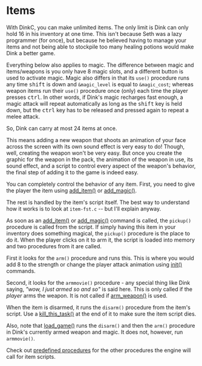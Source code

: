 # Items

With DinkC, you can make unlimited items. The only limit is Dink can only hold 16 in his inventory at one time. This isn't because Seth was a lazy programmer (for once), but because he believed having to manage your items and not being able to stockpile too many healing potions would make Dink a better game.

Everything below also applies to magic. The difference between magic and items/weapons is you only have 8 magic slots, and a different button is used to activate magic. Magic also differs in that its `use()` procedure runs any time <kbd>shift</kbd> is down and `&magic_level` is equal to `&magic_cost`; whereas weapon items run their `use()` procedure once (only) each time the player presses <kbd>ctrl</kbd>. In other words, if Dink's magic recharges fast enough, a magic attack will repeat automatically as long as the <kbd>shift</kbd> key is held down, but the <kbd>ctrl</kbd> key has to be released and pressed again to repeat a melee attack.

So, Dink can carry at most 24 items at once.

This means adding a new weapon that shoots an animation of your face across the screen with its own sound effect is very easy to do! Though, well, creating the weapon won't be very easy. But once you create the graphic for the weapon in the pack, the animation of the weapon in use, its sound effect, and a script to control every aspect of the weapon's behavior, the final step of adding it to the game is indeed easy.

You can completely control the behavior of any item. First, you need to give the player the item using [add_item()](../functions/add-item.md) or [add_magic()](../functions/add-magic.md).

The rest is handled by the item's script itself. The best way to understand how it works is to look at `item-fst.c` -- but I'll explain anyway.

As soon as an [add_item()](../functions/add-item.md) or [add_magic()](../functions/add-magic.md) command is called, the `pickup()` procedure is called from the script. If simply having this item in your inventory does something magical, the `pickup()` procedure is the place to do it. When the player clicks on it to arm it, the script is loaded into memory and two procedures from it are called.

First it looks for the `arm()` procedure and runs this. This is where you would add 8 to the strength or change the player attack animation using [init()](../functions/init.md) commands.

Second, it looks for the `armmovie()` procedure - any special thing like Dink saying, *"wow, I just armed so and so"* is said here. This is only called if the *player* arms the weapon. It is not called if [arm_weapon()](../functions/arm-weapon.md) is used.

When the item is disarmed, it runs the `disarm()` procedure from the item's script. Use a [kill_this_task()](../functions/kill-this-task.md) at the end of it to make sure the item script dies.

Also, note that [load_game()](../functions/load-game.md) runs the `disarm()` and then the `arm()` procedure in Dink's currently armed weapon and magic. It does not, however, run `armmovie()`.

Check out [predefined procedures](./procedures.md#predefined-procedures) for the other procedures the engine will call for item scripts.
